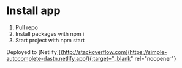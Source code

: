 # Install app
1. Pull repo
2. Install packages with npm i
3. Start project with npm start

Deployed to [Netlify][(http://stackoverflow.com](https://simple-autocomplete-dastn.netlify.app/){:target="_blank" rel="noopener"}


